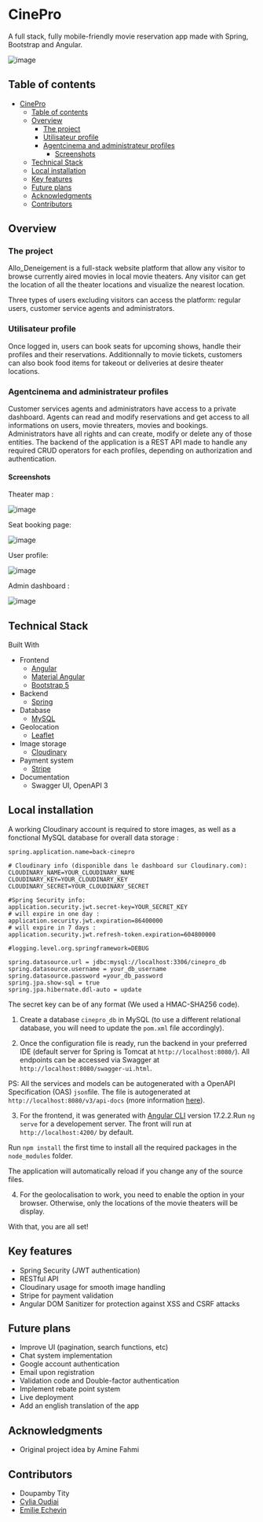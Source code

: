 # CinePro

A full stack, fully mobile-friendly movie reservation app made with Spring, Bootstrap and Angular.

![image](screenshots/accueil.png)

## Table of contents

- [CinePro](#cinepro)
  - [Table of contents](#table-of-contents)
  - [Overview](#overview)
    - [The project](#the-project)
    - [Utilisateur profile](#utilisateur-profile)
    - [Agentcinema and administrateur profiles](#agentcinema-and-administrateur-profiles)
      - [Screenshots](#screenshots)
  - [Technical Stack](#technical-stack)
  - [Local installation](#local-installation)
  - [Key features](#key-features)
  - [Future plans](#future-plans)
  - [Acknowledgments](#acknowledgments)
  - [Contributors](#contributors)

## Overview

### The project

Allo_Deneigement is a full-stack website platform that allow any visitor to browse currently aired movies in local movie theaters. Any visitor can get the location of all the theater locations and visualize the nearest location.

Three types of users excluding visitors can access the platform: regular users, customer service agents and administrators.

### Utilisateur profile

Once logged in, users can book seats for upcoming shows, handle their profiles and their reservations. Additionnally to movie tickets, customers can also book food items for takeout or deliveries at desire theater locations.

### Agentcinema and administrateur profiles

Customer services agents and administrators have access to a private dashboard. Agents can read and modify reservations and get access to all informations on users, movie threaters, movies and bookings. Administrators have all rights and can create, modify or delete any of those entities. The backend of the application is a REST API made to handle any required CRUD operators for each profiles, depending on authorization and authentication.

#### Screenshots

Theater map :

![image](screenshots/carte.png)

Seat booking page:

![image](screenshots/booking.png)

User profile:

![image](screenshots/profile.png)

Admin dashboard :

![image](screenshots/dashboard.png)

## Technical Stack

Built With

- Frontend
  - [Angular](https://angular.io/)
  - [Material Angular](https://material.angular.io/)
  - [Bootstrap 5](https://getbootstrap.com/)
- Backend
  - [Spring](https://spring.io/)
- Database
  - [MySQL](https://www.mysql.com/)
- Geolocation
  - [Leaflet](https://leafletjs.com/)
- Image storage
  - [Cloudinary](https://cloudinary.com/)
- Payment system
  - [Stripe](https://stripe.com/)
- Documentation
  - Swagger UI, OpenAPI 3

## Local installation

A working Cloudinary account is required to store images, as well as a fonctional MySQL database for overall data storage :

```
spring.application.name=back-cinepro

# Cloudinary info (disponible dans le dashboard sur Cloudinary.com):
CLOUDINARY_NAME=YOUR_CLOUDINARY_NAME
CLOUDINARY_KEY=YOUR_CLOUDINARY_KEY
CLOUDINARY_SECRET=YOUR_CLOUDINARY_SECRET

#Spring Security info:
application.security.jwt.secret-key=YOUR_SECRET_KEY
# will expire in one day :
application.security.jwt.expiration=86400000
# will expire in 7 days :
application.security.jwt.refresh-token.expiration=604800000

#logging.level.org.springframework=DEBUG

spring.datasource.url = jdbc:mysql://localhost:3306/cinepro_db
spring.datasource.username = your_db_username
spring.datasource.password =your_db_password
spring.jpa.show-sql = true
spring.jpa.hibernate.ddl-auto = update

```

The secret key can be of any format (We used a HMAC-SHA256 code).

1. Create a database `cinepro_db` in MySQL (to use a different relational database, you will need to update the `pom.xml` file accordingly).

2. Once the configuration file is ready, run the backend in your preferred IDE (default server for Spring is Tomcat at `http://localhost:8080/`). All endpoints can be accessed via Swagger at `http://localhost:8080/swagger-ui.html`.

PS: All the services and models can be autogenerated with a OpenAPI Specification (OAS) `json`file. The file is autogenerated at `http://localhost:8080/v3/api-docs` (more information [here](https://swagger.io/specification/)).

3. For the frontend, it was generated with [Angular CLI](https://github.com/angular/angular-cli) version 17.2.2.Run `ng serve` for a developement server. The front will run at `http://localhost:4200/` by default.

Run `npm install` the first time to install all the required packages in the `node_modules` folder.

The application will automatically reload if you change any of the source files.

4. For the geolocalisation to work, you need to enable the option in your browser. Otherwise, only the locations of the movie theaters will be display.

With that, you are all set!

## Key features

- Spring Security (JWT authentication)
- RESTful API
- Cloudinary usage for smooth image handling
- Stripe for payment validation
- Angular DOM Sanitizer for protection against XSS and CSRF attacks

## Future plans

- Improve UI (pagination, search functions, etc)
- Chat system implementation
- Google account authentication
- Email upon registration
- Validation code and Double-factor authentication
- Implement rebate point system
- Live deployment
- Add an english translation of the app

## Acknowledgments

- Original project idea by Amine Fahmi

## Contributors

- Doupamby Tity
- [Cylia Oudiai](https://www.linkedin.com/in/cylia-oudiai-81b7891a0/)
- [Emilie Echevin](https://www.linkedin.com/in/emilie-echevin/)
